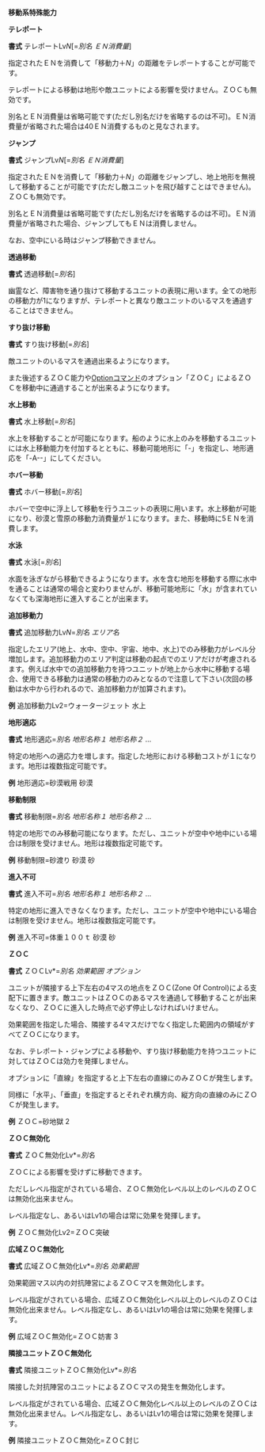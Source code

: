 **移動系特殊能力**

**テレポート**

**書式** テレポートLv*N*[=*別名 ＥＮ消費量*]

指定されたＥＮを消費して「移動力＋*N*」の距離をテレポートすることが可能です。

テレポートによる移動は地形や敵ユニットによる影響を受けません。ＺＯＣも無効です。

別名とＥＮ消費量は省略可能です(ただし別名だけを省略するのは不可)。ＥＮ消費量が省略された場合は40ＥＮ消費するものと見なされます。

**ジャンプ**

**書式** ジャンプLv*N*[=*別名 ＥＮ消費量*]

指定されたＥＮを消費して「移動力＋*N*」の距離をジャンプし、地上地形を無視して移動することが可能です(ただし敵ユニットを飛び越すことはできません)。ＺＯＣも無効です。

別名とＥＮ消費量は省略可能です(ただし別名だけを省略するのは不可)。ＥＮ消費量が省略された場合、ジャンプしてもＥＮは消費しません。

なお、空中にいる時はジャンプ移動できません。

**透過移動**

**書式** 透過移動[=*別名*]

幽霊など、障害物を通り抜けて移動するユニットの表現に用います。全ての地形の移動力が1になりますが、テレポートと異なり敵ユニットのいるマスを通過することはできません。

**すり抜け移動**

**書式** すり抜け移動[=*別名*]

敵ユニットのいるマスを通過出来るようになります。

また後述するＺＯＣ能力や[Optionコマンド](Optionコマンド.md)のオプション「ＺＯＣ」によるＺＯＣを移動中に通過することが出来るようになります。

**水上移動**

**書式** 水上移動[=*別名*]

水上を移動することが可能になります。船のように水上のみを移動するユニットには水上移動能力を付加するとともに、移動可能地形に「-」を指定し、地形適応を「-A--」にしてください。

**ホバー移動**

**書式** ホバー移動[=*別名*]

ホバーで空中に浮上して移動を行うユニットの表現に用います。水上移動が可能になり、砂漠と雪原の移動力消費量が１になります。また、移動時に5ＥＮを消費します。

**水泳**

**書式** 水泳[=*別名*]

水面を泳ぎながら移動できるようになります。水を含む地形を移動する際に水中を通ることは通常の場合と変わりませんが、移動可能地形に「水」が含まれていなくても深海地形に進入することが出来ます。

**追加移動力**

**書式** 追加移動力Lv*N*=*別名 エリア名*

指定したエリア(地上、水中、空中、宇宙、地中、水上)でのみ移動力がレベル分増加します。追加移動力のエリア判定は移動の起点でのエリアだけが考慮されるます。例えば水中での追加移動力を持つユニットが地上から水中に移動する場合、使用できる移動力は通常の移動力のみとなるので注意して下さい(次回の移動は水中から行われるので、追加移動力が加算されます)。

**例** 追加移動力Lv2=ウォータージェット 水上

**地形適応**

**書式** 地形適応=*別名 地形名称１ 地形名称２* …

特定の地形への適応力を増します。指定した地形における移動コストが１になります。地形は複数指定可能です。

**例** 地形適応=砂漠戦用 砂漠

**移動制限**

**書式** 移動制限=*別名 地形名称１ 地形名称２* …

特定の地形でのみ移動可能になります。ただし、ユニットが空中や地中にいる場合は制限を受けません。地形は複数指定可能です。

**例** 移動制限=砂渡り 砂漠 砂

**進入不可**

**書式** 進入不可=*別名 地形名称１ 地形名称２* …

特定の地形に進入できなくなります。ただし、ユニットが空中や地中にいる場合は制限を受けません。地形は複数指定可能です。

**例** 進入不可=体重１００ｔ 砂漠 砂

**ＺＯＣ**

**書式** ＺＯＣLv\*=*別名 効果範囲 オプション*

ユニットが隣接する上下左右の4マスの地点をＺＯＣ(Zone Of Control)による支配下に置きます。敵ユニットはＺＯＣのあるマスを通過して移動することが出来なくなり、ＺＯＣに進入した時点で必ず停止しなければいけません。

効果範囲を指定した場合、隣接する4マスだけでなく指定した範囲内の領域がすべてＺＯＣになります。

なお、テレポート・ジャンプによる移動や、すり抜け移動能力を持つユニットに対してはＺＯＣは効力を発揮しません。

オプションに「直線」を指定すると上下左右の直線にのみＺＯＣが発生します。

同様に「水平」、「垂直」を指定するとそれぞれ横方向、縦方向の直線のみにＺＯＣが発生します。

**例** ＺＯＣ=砂地獄 2

**ＺＯＣ無効化**

**書式** ＺＯＣ無効化Lv\*=*別名*

ＺＯＣによる影響を受けずに移動できます。

ただしレベル指定がされている場合、ＺＯＣ無効化レベル以上のレベルのＺＯＣは無効化出来ません。

レベル指定なし、あるいはLv1の場合は常に効果を発揮します。

**例** ＺＯＣ無効化Lv2=ＺＯＣ突破

**広域ＺＯＣ無効化**

**書式** 広域ＺＯＣ無効化Lv\*=*別名 効果範囲*

効果範囲マス以内の対抗陣営によるＺＯＣマスを無効化します。

レベル指定がされている場合、広域ＺＯＣ無効化レベル以上のレベルのＺＯＣは無効化出来ません。レベル指定なし、あるいはLv1の場合は常に効果を発揮します。

**例** 広域ＺＯＣ無効化=ＺＯＣ妨害 3

**隣接ユニットＺＯＣ無効化**

**書式** 隣接ユニットＺＯＣ無効化Lv\*=*別名*

隣接した対抗陣営のユニットによるＺＯＣマスの発生を無効化します。

レベル指定がされている場合、広域ＺＯＣ無効化レベル以上のレベルのＺＯＣは無効化出来ません。レベル指定なし、あるいはLv1の場合は常に効果を発揮します。

**例** 隣接ユニットＺＯＣ無効化=ＺＯＣ封じ
